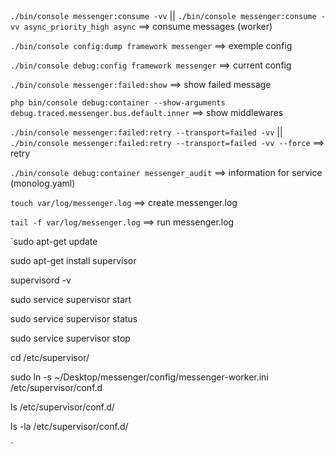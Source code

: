## 

`./bin/console messenger:consume -vv` || `./bin/console messenger:consume -vv async_priority_high async` ==> consume messages (worker)

`./bin/console config:dump framework messenger` ==> exemple config

`./bin/console debug:config framework messenger` ==> current config

`./bin/console messenger:failed:show` ==> show failed message

`php bin/console debug:container --show-arguments debug.traced.messenger.bus.default.inner` ==> show middlewares

`./bin/console messenger:failed:retry --transport=failed -vv` || `./bin/console messenger:failed:retry --transport=failed -vv --force` ==> retry

`./bin/console debug:container messenger_audit` ==> information for service (monolog.yaml) 

`touch var/log/messenger.log` ==> create messenger.log

`tail -f var/log/messenger.log` ==> run messenger.log



`sudo apt-get update

sudo apt-get install supervisor

supervisord -v

sudo service supervisor start

sudo service supervisor status

sudo service supervisor stop

cd /etc/supervisor/

sudo ln -s ~/Desktop/messenger/config/messenger-worker.ini /etc/supervisor/conf.d
 
ls /etc/supervisor/conf.d/

ls -la /etc/supervisor/conf.d/

`

 
